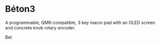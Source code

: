 # Béton3
A programmable, QMK-compatible, 3 key macro pad with an OLED screen and concrete knob rotary encoder.

Bet

